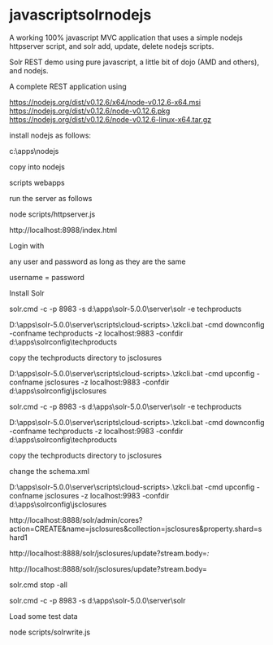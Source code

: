 # javascriptsolrnodejs
A working 100% javascript MVC application that uses a simple nodejs httpserver script, and solr add, update, delete nodejs scripts.

Solr REST demo using pure javascript, a little bit of dojo (AMD and others), and nodejs.


A complete REST application using 

https://nodejs.org/dist/v0.12.6/x64/node-v0.12.6-x64.msi
https://nodejs.org/dist/v0.12.6/node-v0.12.6.pkg
https://nodejs.org/dist/v0.12.6/node-v0.12.6-linux-x64.tar.gz


install nodejs as follows:

c:\apps\nodejs

copy into nodejs

scripts
webapps

run the server as follows

node scripts/httpserver.js

http://localhost:8988/index.html

Login with 

any user and password as long as they are the same

username = password


Install Solr

solr.cmd -c -p 8983 -s d:\apps\solr-5.0.0\server\solr -e techproducts

D:\apps\solr-5.0.0\server\scripts\cloud-scripts>.\zkcli.bat -cmd downconfig -confname techproducts -z localhost:9883 -confdir d:\apps\solrconfig\techproducts

copy the techproducts directory to jsclosures

D:\apps\solr-5.0.0\server\scripts\cloud-scripts>.\zkcli.bat -cmd upconfig -confname jsclosures -z localhost:9883 -confdir d:\apps\solrconfig\jsclosures

solr.cmd -c -p 8983 -s d:\apps\solr-5.0.0\server\solr -e techproducts

D:\apps\solr-5.0.0\server\scripts\cloud-scripts>.\zkcli.bat -cmd downconfig -confname techproducts -z localhost:9983 -confdir d:\apps\solrconfig\techproducts

copy the techproducts directory to jsclosures

change the schema.xml

<field name="username" type="string" indexed="true" stored="true" multiValued="false"/>
<field name="userkey" type="string" indexed="true" stored="true" multiValued="false"/>
<field name="authname" type="string" indexed="true" stored="true" multiValued="false"/>
<field name="authkey" type="string" indexed="true" stored="true" multiValued="false"/>

<field name="contenttype" type="string" indexed="true" stored="true" multiValued="false"/>
<field name="contenttitle" type="text_general" indexed="true" stored="true" multiValued="false"/>
<field name="contentbody" type="text_general" indexed="true" stored="true" multiValued="false"/>
<field name="contentall" type="text_general" indexed="true" stored="true" multiValued="false"/>

D:\apps\solr-5.0.0\server\scripts\cloud-scripts>.\zkcli.bat -cmd upconfig -confname jsclosures -z localhost:9983 -confdir d:\apps\solrconfig\jsclosures

http://localhost:8888/solr/admin/cores?action=CREATE&name=jsclosures&collection=jsclosures&property.shard=shard1

http://localhost:8888/solr/jsclosures/update?stream.body=<delete><query>*:*</query></delete>

http://localhost:8888/solr/jsclosures/update?stream.body=<commit/>

solr.cmd stop -all

solr.cmd -c -p 8983 -s d:\apps\solr-5.0.0\server\solr

Load some test data

node scripts/solrwrite.js

